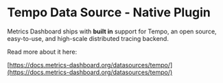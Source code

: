# Tempo Data Source - Native Plugin

Metrics Dashboard ships with **built in** support for Tempo, an open source, easy-to-use, and high-scale distributed tracing backend.

Read more about it here:

[https://docs.metrics-dashboard.org/datasources/tempo/](https://docs.metrics-dashboard.org/datasources/tempo/)
